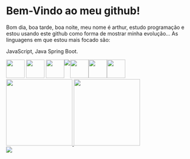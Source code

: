 <link rel="stylesheet" src="style.css"></link>

<h1>Bem-Vindo ao meu github!</h1>

Bom dia, boa tarde, boa noite, meu nome é arthur, estudo programação e estou usando este github como forma de mostrar minha evolução...
As linguagens em que estou mais focado são:

JavaScript, 
Java Spring Boot.

<div id="tecnologias" style="display: flex;">
  <div id="web-group">
    <img src="https://cdn.jsdelivr.net/gh/devicons/devicon@latest/icons/javascript/javascript-plain.svg" width="50em"/>
    <img src="https://cdn.jsdelivr.net/gh/devicons/devicon@latest/icons/html5/html5-plain.svg" width="50em"/>
    <img src="https://cdn.jsdelivr.net/gh/devicons/devicon@latest/icons/css3/css3-plain.svg" width="50em"/> 
  </div>
  <img src="https://raw.githubusercontent.com/marwin1991/profile-technology-icons/refs/heads/main/icons/bootstrap.png width="50em"">
  <img src="https://cdn.jsdelivr.net/gh/devicons/devicon@latest/icons/java/java-original-wordmark.svg" width="50em"/>
  <img src="https://raw.githubusercontent.com/marwin1991/profile-technology-icons/refs/heads/main/icons/spring.png" width="50em"/>
  <img src="https://raw.githubusercontent.com/marwin1991/profile-technology-icons/refs/heads/main/icons/sqlite.png" width="50em"/>
</div>

<div id="status">
  <a href="https://github.com/Arthur2060">
  <img loading="lazy" height="180em" src="https://github-readme-stats.vercel.app/api/top-langs/?username=Arthur2060&layout=compact&langs_count=7&theme=dark"/>
  <img loading="lazy" height="180em" src="https://github-readme-stats.vercel.app/api?username=Arthur2060&show_icons=true&theme=dark&include_all_commits=true&count_private=true"/>
</div>

<div id="contatos">
  <a href="https://www.linkedin.com/in/arthur-henrique-4117b82b8/" target="_blank"><img loading="lazy" src="https://img.shields.io/badge/-LinkedIn-%230077B5?style=for-the-badge&logo=linkedin&logoColor=white" target="_blank"></a>
</div>
